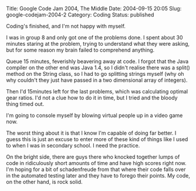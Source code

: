 Title: Google Code Jam 2004, The Middle
Date: 2004-09-15 20:05
Slug: google-codejam-2004-2
Category: Coding
Status: published

Coding's finished, and I'm not happy with myself.

I was in group 8 and only got one of the problems done. I spent about 30 minutes staring at the problem, trying to understand what they were asking, but for some reason my brain failed to comprehend anything.

Queue 15 minutes, feverishly beavering away at code. I forgot that the Java compiler on the other end was Java 1.4, so I didn't realise there was a split() method on the String class, so I had to go splitting strings myself (why oh why couldn't they just have passed in a two dimensional array of integers).

Then I'd 15minutes left for the last problems, which was calculating optimal gear ratios. I'd not a clue how to do it in time, but I tried and the bloody thing timed out.

I'm going to console myself by blowing virtual people up in a video game now.

The worst thing about it is that I know I'm capable of doing far better. I guess this is just an excuse to enter more of these kind of things like I used to when I was in secondary school. I need the practice.

On the bright side, there are guys there who knocked together lumps of code in ridiculously short amounts of time and have high scores right now. I'm hoping for a bit of schadenfreude from that where their code falls over in the automated testing later and they have to forego their points. My code, on the other hand, is rock solid.
